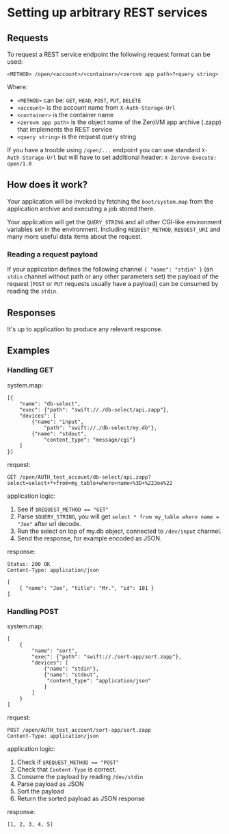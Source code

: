 # Setting up arbitrary REST services

## Requests

To request a REST service endpoint the following request format can be used:

    <METHOD> /open/<account>/<container>/<zerovm app path>?<query string>

Where:
 
- `<METHOD>` can be: `GET`, `HEAD`, `POST`, `PUT`, `DELETE`
- `<account>` is the account name from `X-Auth-Storage-Url`
- `<container>` is the container name
- `<zerovm app path>` is the object name of the ZeroVM app archive (.zapp) 
that implements the REST service
- `<query string>` is the request query string

If you have a trouble using `/open/...` endpoint you can use standard 
`X-Auth-Storage-Url` but will have to set additional header: 
`X-Zerovm-Execute: open/1.0`

## How does it work?

Your application will be invoked by fetching the `boot/system.map` from the 
application archive and executing a job stored there.

Your application will get the `QUERY_STRING` and all other CGI-like 
environment variables set in the environment. Including `REQUEST_METHOD`, 
`REQUEST_URI` and many more useful data items about the request.

### Reading a request payload

If your application defines the following channel `{ "name": "stdin" }` (an 
`stdin` channel without path or any other parameters set) the payload of the
 request (`POST` or `PUT` requests usually have a payload) can be consumed 
 by reading the `stdin`.
 
## Responses

It's up to application to produce any relevant response.

## Examples

### Handling GET

system.map:

    [{
        "name": "db-select",
        "exec": {"path": "swift://./db-select/api.zapp"},
        "devices": [
            {"name": "input",
                "path": "swift://./db-select/my.db"},
            {"name": "stdout",
                "content_type": "message/cgi"}
        ]
    }]
    
request:

    GET /open/AUTH_test_account/db-select/api.zapp?select=select+*+from+my_table+where+name+%3D+%22Joe%22
    
application logic:
    
1. See if `$REQUEST_METHOD == "GET"`
2. Parse `$QUERY_STRING`, you will get `select * from my_table where name = 
"Joe"` after url decode.
3. Run the select on top of my.db object, connected to `/dev/input` channel.
4. Send the response, for example encoded as JSON.

response:

    Status: 200 OK
    Content-Type: application/json
    
    [
        { "name": "Joe", "title": "Mr.", "id": 101 }
    ]
    
### Handling POST

system.map:

    [
        {
            "name": "sort",
            "exec": {"path": "swift://./sort-app/sort.zapp"},
            "devices": [
                {"name": "stdin"},
                {"name": "stdout",
                 "content_type": "application/json"
                }
            ]
        }
    ]
    
request:

    POST /open/AUTH_test_account/sort-app/sort.zapp
    Content-Type: application/json
    
application logic:
    
1. Check if `$REQUEST_METHOD == "POST"`
2. Check that `Content-Type` is correct.
3. Consume the payload by reading `/dev/stdin`
4. Parse payload as JSON
5. Sort the payload
6. Return the sorted payload as JSON response

response:
   
    [1, 2, 3, 4, 5]